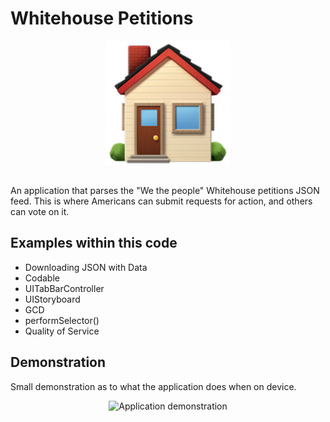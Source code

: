 # Whitehouse Petitions
<p align="center">
  <img src="demo/app-icon.png " alt="Whitehouse Petitions application icon"
	  title="Whitehouse Petitions application icon" align="center" width="200" height="200" />
</p>
</br>
An application that parses the "We the people" Whitehouse petitions JSON feed. This is where Americans can submit requests for action, and others can vote on it.

## Examples within this code
- Downloading JSON with Data
- Codable
- UITabBarController
- UIStoryboard
- GCD
- performSelector()
- Quality of Service

## Demonstration
Small demonstration as to what the application does when on device.
</br>
<p align="center">
<img src="demo/whitehouse-petitions.gif" alt="Application demonstration"
	title="Whitehouse Petitions demonstration" width="250" height="500" />
</p>
